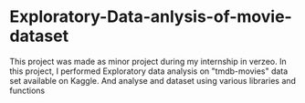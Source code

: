 # Exploratory-Data-anlysis-of-movie-dataset
This project was made as minor project during my internship in verzeo. In this project, I performed Exploratory data analysis on "tmdb-movies" data set available on Kaggle. And analyse and dataset using various libraries and functions
